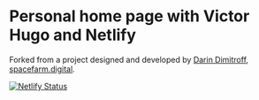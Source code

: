 # Personal home page with Victor Hugo and Netlify

Forked from a project designed and developed by [Darin Dimitroff](http://www.darindimitroff.com/), [spacefarm.digital](https://www.spacefarm.digital).

[![Netlify Status](https://api.netlify.com/api/v1/badges/727c3675-a72a-45bc-9af7-db4614d94ae7/deploy-status)](https://app.netlify.com/sites/kallehjerppe/deploys)
